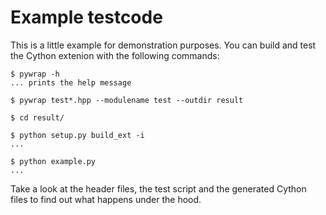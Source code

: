 # Example testcode

This is a little example for demonstration purposes. You can build and test
the Cython extenion with the following commands:

```
$ pywrap -h
... prints the help message

$ pywrap test*.hpp --modulename test --outdir result

$ cd result/

$ python setup.py build_ext -i
...

$ python example.py 
...
```

Take a look at the header files, the test script and the generated
Cython files to find out what happens under the hood.
